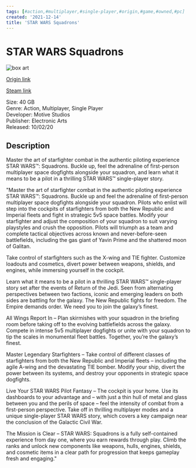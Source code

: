 ```yaml
---
tags: [#action,#multiplayer,#single-player,#origin,#game,#owned,#pc]
created: '2021-12-14'
title: 'STAR WARS Squadrons'
---
```

# STAR WARS Squadrons

![box art](https://cdn1.epicgames.com/bc2b0372eaa448469cb9a769f27acea1/offer/wide-2560x1440-f09b204b4eb17f85e997a247901b8d81.jpg?h=270&amp;resize=1&amp;w=480)

[Origin link](https://www.origin.com/usa/en-us/store/star-wars/star-wars-squadrons)

[Steam link](https://store.steampowered.com/app/1222730/STAR_WARS_Squadrons/?snr=1_7_7_151_150_1)

Size: 40 GB  
Genre: Action, Multiplayer, Single Player  
Developer: Motive Studios  
Publisher: Electronic Arts  
Released: 10/02/20  

## Description

Master the art of starfighter combat in the authentic piloting experience STAR WARS™: Squadrons. Buckle up, feel the adrenaline of first-person multiplayer space dogfights alongside your squadron, and learn what it means to be a pilot in a thrilling STAR WARS™ single-player story.

"Master the art of starfighter combat in the authentic piloting experience STAR WARS™: Squadrons. Buckle up and feel the adrenaline of first-person multiplayer space dogfights alongside your squadron. Pilots who enlist will step into the cockpits of starfighters from both the New Republic and Imperial fleets and fight in strategic 5v5 space battles. Modify your starfighter and adjust the composition of your squadron to suit varying playstyles and crush the opposition. Pilots will triumph as a team and complete tactical objectives across known and never-before-seen battlefields, including the gas giant of Yavin Prime and the shattered moon of Galitan.

Take control of starfighters such as the X-wing and TIE fighter. Customize loadouts and cosmetics, divert power between weapons, shields, and engines, while immersing yourself in the cockpit.

Learn what it means to be a pilot in a thrilling STAR WARS™ single-player story set after the events of Return of the Jedi. Seen from alternating perspectives between two factions, iconic and emerging leaders on both sides are battling for the galaxy. The New Republic fights for freedom. The Empire demands order. We need you to join the galaxy’s finest.

All Wings Report In – Plan skirmishes with your squadron in the briefing room before taking off to the evolving battlefields across the galaxy. Compete in intense 5v5 multiplayer dogfights or unite with your squadron to tip the scales in monumental fleet battles. Together, you’re the galaxy’s finest.

Master Legendary Starfighters – Take control of different classes of starfighters from both the New Republic and Imperial fleets – including the agile A-wing and the devastating TIE bomber. Modify your ship, divert the power between its systems, and destroy your opponents in strategic space dogfights.

Live Your STAR WARS Pilot Fantasy – The cockpit is your home. Use its dashboards to your advantage and – with just a thin hull of metal and glass between you and the perils of space – feel the intensity of combat from a first-person perspective. Take off in thrilling multiplayer modes and a unique single-player STAR WARS story, which covers a key campaign near the conclusion of the Galactic Civil War.

The Mission is Clear – STAR WARS: Squadrons is a fully self-contained experience from day one, where you earn rewards through play. Climb the ranks and unlock new components like weapons, hulls, engines, shields, and cosmetic items in a clear path for progression that keeps gameplay fresh and engaging."
